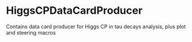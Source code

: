 # HiggsCPDataCardProducer
Contains data card producer for Higgs CP in tau decays analysis, plus plot and steering macros
